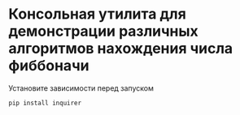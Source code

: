 # Консольная утилита для демонстрации различных алгоритмов нахождения числа фиббоначи
Установите зависимости перед запуском
````
pip install inquirer
````
